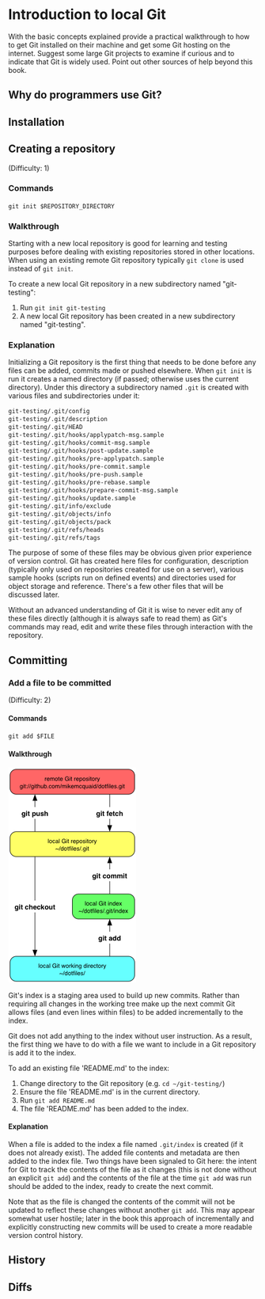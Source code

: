 # Introduction to local Git
With the basic concepts explained provide a practical walkthrough to how to get Git installed on their machine and get some Git hosting on the internet. Suggest some large Git projects to examine if curious and to indicate that Git is widely used. Point out other sources of help beyond this book.

## Why do programmers use Git?
## Installation
## Creating a repository
(Difficulty: 1)

### Commands
`git init $REPOSITORY_DIRECTORY`

### Walkthrough
Starting with a new local repository is good for learning and testing purposes before dealing with existing repositories stored in other locations. When using an existing remote Git repository typically `git clone` is used instead of `git init`.

To create a new local Git repository in a new subdirectory named "git-testing":

1. Run `git init git-testing`
2. A new local Git repository has been created in a new subdirectory named "git-testing".

### Explanation
Initializing a Git repository is the first thing that needs to be done before any files can be added, commits made or pushed elsewhere. When `git init` is run it creates a named directory (if passed; otherwise uses the current directory). Under this directory a subdirectory named `.git` is created with various files and subdirectories under it:

```
git-testing/.git/config
git-testing/.git/description
git-testing/.git/HEAD
git-testing/.git/hooks/applypatch-msg.sample
git-testing/.git/hooks/commit-msg.sample
git-testing/.git/hooks/post-update.sample
git-testing/.git/hooks/pre-applypatch.sample
git-testing/.git/hooks/pre-commit.sample
git-testing/.git/hooks/pre-push.sample
git-testing/.git/hooks/pre-rebase.sample
git-testing/.git/hooks/prepare-commit-msg.sample
git-testing/.git/hooks/update.sample
git-testing/.git/info/exclude
git-testing/.git/objects/info
git-testing/.git/objects/pack
git-testing/.git/refs/heads
git-testing/.git/refs/tags
```

The purpose of some of these files may be obvious given prior experience of version control. Git has created here files for configuration, description (typically only used on repositories created for use on a server), various sample hooks (scripts run on defined events) and directories used for object storage and reference. There's a few other files that will be discussed later.

Without an advanced understanding of Git it is wise to never edit any of these files directly (although it is always safe to read them) as Git's commands may read, edit and write these files through interaction with the repository.

## Committing
### Add a file to be committed
(Difficulty: 2)

#### Commands
`git add $FILE`

#### Walkthrough
![Git workflow](diagrams/workflow.png)

Git's index is a staging area used to build up new commits. Rather than requiring all changes in the working tree make up the next commit Git allows files (and even lines within files) to be added incrementally to the index.

Git does not add anything to the index without user instruction. As a result, the first thing we have to do with a file we want to include in a Git repository is add it to the index.

To add an existing file 'README.md' to the index:

1. Change directory to the Git repository (e.g. `cd ~/git-testing/`)
2. Ensure the file 'README.md' is in the current directory.
2. Run `git add README.md`
3. The file 'README.md' has been added to the index.

#### Explanation
When a file is added to the index a file named `.git/index` is created (if it does not already exist). The added file contents and metadata are then added to the index file. Two things have been signaled to Git here: the intent for Git to track the contents of the file as it changes (this is not done without an explicit `git add`) and the contents of the file at the time `git add` was run should be added to the index, ready to create the next commit.

Note that as the file is changed the contents of the commit will not be updated to reflect these changes without another `git add`. This may appear somewhat user hostile; later in the book this approach of incrementally and explicitly constructing new commits will be used to create a more readable version control history.
## History
## Diffs
